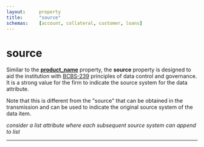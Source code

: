```yaml
---
layout:		property
title:		"source"
schemas:	[account, collateral, customer, loans]
---
```


# source
Similar to the [**product_name**][product_name] property, the **source** property is designed to aid the institution with [BCBS-239][bcbs239] principles of data control and governance. It is a strong value for the firm to indicate the source system for the data attribute.

Note that this is different from the "source" that can be obtained in the transmission and can be used to indicate the original source system of the data item.

*consider a list attribute where each subsequent source system can append to list*

---
[product_name]: https://github.com/suadelabs/fire/blob/master/documentation/product_name.md
[bcbs239]: http://www.bis.org/publ/bcbs239.pdf
